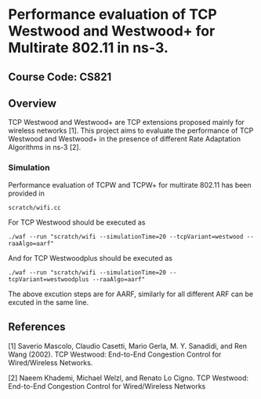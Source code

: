 # Performance evaluation of TCP Westwood and Westwood+ for Multirate 802.11 in ns-3.

## Course Code: CS821

## Overview

TCP Westwood and Westwood+ are TCP extensions proposed mainly for wireless networks [1]. This project aims to evaluate the performance of TCP Westwood and Westwood+ in the presence of different Rate Adaptation Algorithms in ns-3 [2].

### Simulation

Performance evaluation of TCPW and TCPW+ for multirate 802.11 has been provided in

`scratch/wifi.cc`

For TCP Westwood should be executed as

 `./waf --run "scratch/wifi --simulationTime=20 --tcpVariant=westwood --raaAlgo=aarf"`

And for TCP Westwoodplus should be executed as

 `./waf --run "scratch/wifi --simulationTime=20 --tcpVariant=westwoodplus --raaAlgo=aarf"`

The above excution steps are for AARF, similarly for all different ARF can be excuted in the same line.

## References

[1] Saverio Mascolo, Claudio Casetti, Mario Gerla, M. Y. Sanadidi, and Ren Wang (2002). TCP Westwood: End-to-End Congestion Control for Wired/Wireless Networks.

[2] Naeem Khademi, Michael Welzl, and Renato Lo Cigno. TCP Westwood: End-to-End Congestion Control for Wired/Wireless Networks
